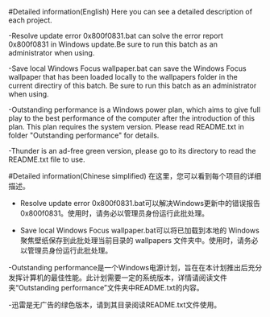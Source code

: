 #Detailed information(English)
Here you can see a detailed description of each project.

-Resolve update error 0x800f0831.bat can solve the error report 0x800f0831 in Windows update.Be sure to run this batch as an administrator when using.

-Save local Windows Focus wallpaper.bat can save the Windows Focus wallpaper that has been loaded locally to the wallpapers folder in the current directiry of this batch. Be sure to run this batch as an administrator when using.

-Outstanding performance is a Windows power plan, which aims to give full play to the best performance of the computer after the introduction of this plan. This plan requires the system version. Please read README.txt in folder "Outstanding performance" for details.

-Thunder is an ad-free green version, please go to its directory to read the README.txt file to use.

#Detailed information(Chinese simplified)
在这里，您可以看到每个项目的详细描述。

- Resolve update error 0x800f0831.bat可以解决Windows更新中的错误报告0x800f0831。使用时，请务必以管理员身份运行此批处理。

- Save local Windows Focus wallpaper.bat可以将已加载到本地的 Windows 聚焦壁纸保存到此批处理当前目录的 wallpapers 文件夹中。使用时，请务必以管理员身份运行此批处理。

-Outstanding performance是一个Windows电源计划，旨在在本计划推出后充分发挥计算机的最佳性能。此计划需要一定的系统版本，详情请阅读文件夹“Outstanding performance”文件夹中README.txt的内容。

-迅雷是无广告的绿色版本，请到其目录阅读README.txt文件使用。
